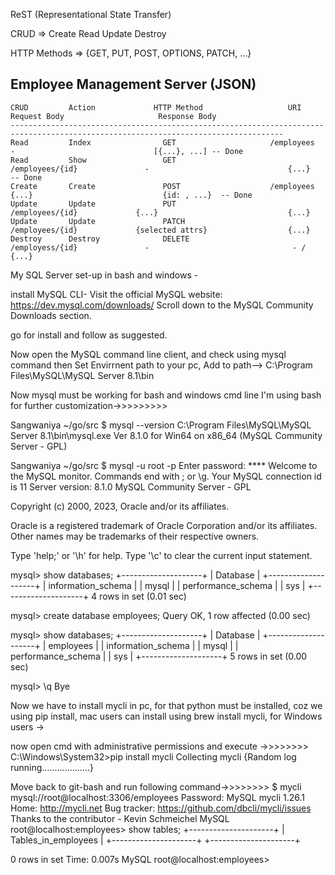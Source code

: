  ReST (Representational State Transfer)

CRUD => Create Read Update Destroy

HTTP Methods => {GET, PUT, POST, OPTIONS, PATCH, ...}

## Employee Management Server (JSON)

```
CRUD         Action             HTTP Method                   URI                   Request Body                     Response Body
-----------------------------------------------------------------------------------------------------------------------------------
Read         Index                GET                     /employees                    -                               [{...}, ...] -- Done
Read         Show                 GET                     /employees/{id}               -                               {...}        -- Done
Create       Create               POST                    /employees                  {...}                             {id: , ...}  -- Done
Update       Update               PUT                     /employees/{id}             {...}                             {...}
Update       Update               PATCH                   /employees/{id}             {selected attrs}                  {...}
Destroy      Destroy              DELETE                  /employess/{id}               -                                - / {...}
```


My SQL Server set-up in bash and windows -

install MySQL CLI- 
Visit the official MySQL website: https://dev.mysql.com/downloads/
Scroll down to the MySQL Community Downloads section.

go for install and follow as suggested.

Now open the MySQL command line client, and check using mysql command
then Set Envirrnent path to your pc, Add to path--> C:\Program Files\MySQL\MySQL Server 8.1\bin

Now mysql must be working for bash and windows cmd line
I'm using bash for further customization->>>>>>>>>

Sangwaniya ~/go/src
$ mysql --version
C:\Program Files\MySQL\MySQL Server 8.1\bin\mysql.exe  Ver 8.1.0 for Win64 on x86_64 (MySQL Community Server - GPL)

Sangwaniya ~/go/src
$ mysql -u root -p
Enter password: ****
Welcome to the MySQL monitor.  Commands end with ; or \g.
Your MySQL connection id is 11
Server version: 8.1.0 MySQL Community Server - GPL

Copyright (c) 2000, 2023, Oracle and/or its affiliates.

Oracle is a registered trademark of Oracle Corporation and/or its
affiliates. Other names may be trademarks of their respective
owners.

Type 'help;' or '\h' for help. Type '\c' to clear the current input statement.

mysql> show databases;
+--------------------+
| Database           |
+--------------------+
| information_schema |
| mysql              |
| performance_schema |
| sys                |
+--------------------+
4 rows in set (0.01 sec)

mysql> create database employees;
Query OK, 1 row affected (0.00 sec)

mysql> show databases;
+--------------------+
| Database           |
+--------------------+
| employees          |
| information_schema |
| mysql              |
| performance_schema |
| sys                |
+--------------------+
5 rows in set (0.00 sec)


mysql> \q
Bye

Now we have to install mycli in pc, for that python must be installed, coz we using pip install, mac users can install using brew install mycli, for Windows users ->

now open cmd with administrative permissions and execute ->>>>>>>>
C:\Windows\System32>pip install mycli
Collecting mycli
  {Random log running...................}

Move back to git-bash and run following command->>>>>>>>
$ mycli mysql://root@localhost:3306/employees
Password:
MySQL
mycli 1.26.1
Home: http://mycli.net
Bug tracker: https://github.com/dbcli/mycli/issues
Thanks to the contributor - Kevin Schmeichel
MySQL root@localhost:employees> show tables;
+---------------------+
| Tables_in_employees |
+---------------------+
+---------------------+

0 rows in set
Time: 0.007s
MySQL root@localhost:employees>
